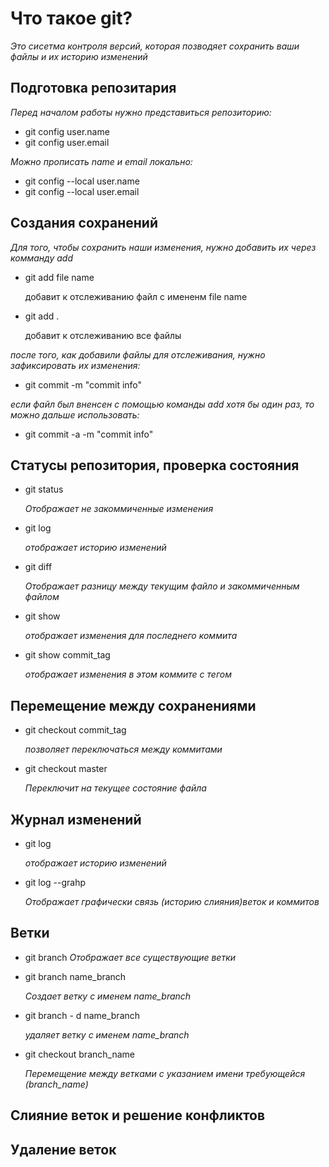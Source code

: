 # Что такое git?
*Это сисетма контроля версий, которая позводяет сохранить ваши файлы и их историю изменений*
## Подготовка репозитария 
*Перед началом работы нужно представиться репозиторию:*
* git config user.name
* git config user.email

*Можно прописать name и email локально:*
* git config --local user.name
* git config --local user.email

## Создания сохранений 
*Для того, чтобы сохранить наши изменения, нужно добавить их через комманду add*

* git add file name

    добавит к отслеживанию файл с имененм file name

* git add .

    добавит к отслеживанию все файлы  
    

*после того, как добавили файлы для отслеживания, нужно зафиксировать их изменения:*
* git commit -m "commit info"

*если файл был вненсен с помощью команды add хотя бы один раз, то можно дальше использовать:*

* git commit -a -m "commit info"

## Статусы репозитория, проверка состояния
* git status

    *Отображает не закоммиченные изменения*

* git log

    *отображает историю изменений*
* git diff

    *Отображает разницу между текущим файло и закоммиченным файлом*

* git show

    *отображает изменения для последнего коммита*
* git show commit_tag

    *отображает изменения в этом коммите с тегом*

## Перемещение между сохранениями
* git checkout commit_tag 

    *позволяет переключаться между коммитами*
* git checkout master 
    
    *Переключит на текущее состояние файла*

## Журнал изменений 
* git log

    *отображает историю изменений*
* git log --grahp 

    *Отображает графически связь (историю слияния)веток и коммитов*

## Ветки

* git branch 
    *Отображает все существующие ветки*

* git branch name_branch 

    *Создает ветку c именем name_branch*

* git branch - d name_branch 

    *удаляет ветку с именем name_branch*
* git checkout branch_name

    *Перемещение между ветками с указанием имени требующейся (branch_name)*

    
## Слияние веток и решение конфликтов
## Удаление веток


